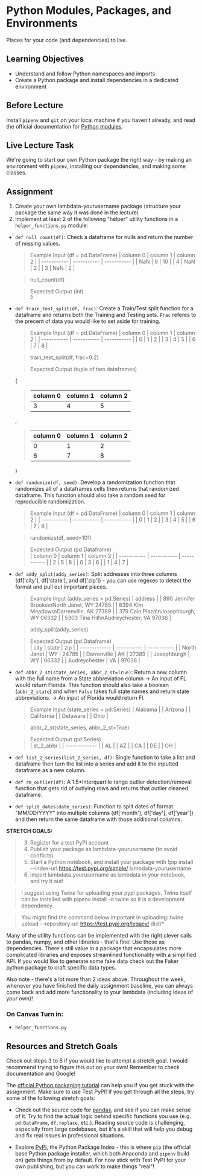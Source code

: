 # Python Modules, Packages, and Environments

Places for your code (and dependencies) to live.

## Learning Objectives

- Understand and follow Python namespaces and imports
- Create a Python package and install dependencies in a dedicated environment

## Before Lecture

Install `pipenv` and `git` on your local machine if you haven't already, and
read the official documentation for
[Python modules](https://docs.python.org/3.7/tutorial/modules.html).

## Live Lecture Task

We're going to start our own Python package the right way - by making an
environment with `pipenv`, installing our dependencies, and making some classes.

## Assignment

1) Create your own lambdata-yourusername package (structure your package the same way it was done in the lecture)  
2) Implement at least 2 of the following "helper" utility functions in a `helper_functions.py` module:

* `def null_count(df)`: Check a dataframe for nulls and return the number of missing values.

  > Example Input (df = pd.DataFrame)
  > | column 0    | column 1    | column 2    |
  > | ----------- | ----------- | ----------- |
  > | NaN         | 9           | 10          |
  > | 4           | NaN         | 2           |
  > | 3           | NaN         | 2           |
  
  > null_count(df)
  
  > Expected Output (int)  
  > `3`
* `def train_test_split(df, frac)`: Create a Train/Test split function for a dataframe and returns both the Training and Testing sets. `Frac` referes to the precent of data you would like to set aside for training.

  > Example Input (df = pd.DataFrame)
  > | column 0    | column 1    | column 2    |
  > | ----------- | ----------- | ----------- |
  > | 0           | 1           | 2           |
  > | 3           | 4           | 5           |
  > | 6           | 7           | 8           |

  > train_test_split(df, frac=0.2)

  > Expected Output (tuple of two dataframes)  
  
    (
  > | column 0    | column 1    | column 2    | 
  > | ----------- | ----------- | ----------- |
  > | 3           | 4           | 5           |
  
     \,
     
  > | column 0    | column 1    | column 2    | 
  > | ----------- | ----------- | ----------- | 
  > | 0           | 1           | 2           |
  > | 6           | 7           | 8           |
    )
* `def randomize(df, seed)`: Develop a randomization function that randomizes all of a dataframes cells then returns that randomized dataframe. This function should also take a random seed for reproducible randomization.

  > Example Input (df = pd.DataFrame)
  > | column 0    | column 1    | column 2    |
  > | ----------- | ----------- | ----------- |
  > | 0           | 1           | 2           |
  > | 3           | 4           | 5           |
  > | 6           | 7           | 8           |
  
  > randomize(df, seed=101)
  
  > Expected Output (pd.Dataframe)  
  > | column 0    | column 1    | column 2    |
  > | ----------- | ----------- | ----------- |
  > | 2           | 5           | 8           |
  > | 0           | 3           | 6           |
  > | 1           | 4           | 7           |
* `def addy_split(addy_series)`: Split addresses into three columns (df['city'], df['state'], and df['zip']) - you can use regexes to detect the format and pull out important pieces.

  > Example Input (addy_series = pd.Series)
  > | address                                    |
  > | 890 Jennifer Brooks\nNorth Janet, WY 24785 |
  > | 8394 Kim Meadow\nDarrenville, AK 27389     |
  > | 379 Cain Plaza\nJosephburgh, WY 06332      |
  > | 5303 Tina Hill\nAudreychester, VA 97036    |
  
  > addy_split(addy_series)
  
  > Expected Output (pd.Dataframe)  
  > | city          | state       | zip         |
  > | ------------- | ----------- | ----------- |
  > | North Janet   | WY          | 24785       |
  > | Darrenville   | AK          | 27389       |
  > | Josephburgh   | WY          | 06332       |
  > | Audreychester | VA          | 97036       |
* `def abbr_2_st(state_series, abbr_2_st=True)`: Return a new column with the full name from a State abbreviation column -> An input of FL would return Florida. This function should also take a boolean (`abbr_2_state`) and when `False` takes full state names and return state abbreviations. -> An input of Florida would return Fl.

  > Example Input (state_series = pd.Series)
  > | Alabama    |
  > | Arizona    |
  > | California |
  > | Delaware   |
  > | Ohio      |
  
  > abbr_2_st(state_series, abbr_2_st=True)
  
  > Expected Output (pd.Series)  
  > | st_2_abbr     |
  > | ------------- |
  > | AL            |
  > | AZ            |
  > | CA            |
  > | DE            |
  > | OH            |
* `def list_2_series(list_2_series, df)`: Single function to take a list and dataframe then turn the list into a series and add it to the inputted dataframe as a new column.

* `def rm_outlier(df)`: A 1.5*Interquartile range outlier detection/removal function that gets rid of outlying rows and returns that outlier cleaned dataframe.

* `def split_dates(date_series)`: Function to split dates of format "MM/DD/YYYY" into multiple columns (df['month'], df['day'], df['year']) and then return the same dataframe with those additional columns.

**STRETCH GOALS:**
> 3) Register for a test PyPI account
> 4) Publish your package as lambdata-yourusername (to avoid conflicts)
> 5) Start a Python notebook, and install your package with
> !pip install --index-url https://test.pypi.org/simple/ lambdata-yourusername
> 6) import lambdata_yourusername as lambdata in your notebook, and try it out!

> I suggest using Twine for uploading your pypi packages. 
> Twine itself can be installed with pipenv install -d twine so it is a
> development dependency.

> You might find the command below important in uploading:
> twine upload --repository-url https://test.pypi.org/legacy/ dist/*

Many of the utility functions can be implemented with the right clever calls
to pandas, numpy, and other libraries - that's fine! Use those as
dependencies. There's still value in a package that encapsulates more
complicated libraries and exposes streamlined functionality with a simplified
API. If you would like to generate some fake data check out the Faker python package to craft specific data types.

Also note - there's a lot more than 2 ideas above. Throughout the week, whenever you have finished the daily assignment baseline, you can always come back and add more functionality to your lambdata (including ideas of your own)!

### On Canvas Turn in:
* `helper_functions.py`

## Resources and Stretch Goals

Check out steps 3 to 6 if you would like to attempt a stretch goal. I would recommend trying to figure this out on your own! Remember to check documentation and Google!

The [official Python packaging tutorial](https://packaging.python.org/tutorials/packaging-projects/)
can help you if you get stuck with the assignment. Make sure to use Test PyPI!
If you get through all the steps, try some of the following stretch goals:

- Check out the source code for [pandas](https://github.com/pandas-dev/pandas),
  and see if you can make sense of it. Try to find the actual logic behind
  specific functions you use (e.g. `pd.DataFrame`, `df.replace`, etc.). Reading
  source code is challenging, especially from large codebases, but it's a skill
  that will help you debug and fix real issues in professional situations.

- Explore [PyPI](https://pypi.org), the Python Package Index - this is where
  `pip` (the official base Python package installer, which both Anaconda and
  `pipenv` build on) gets things from by default. For now stick with Test PyPI
  for your own publishing, but you can work to make things "real"!
